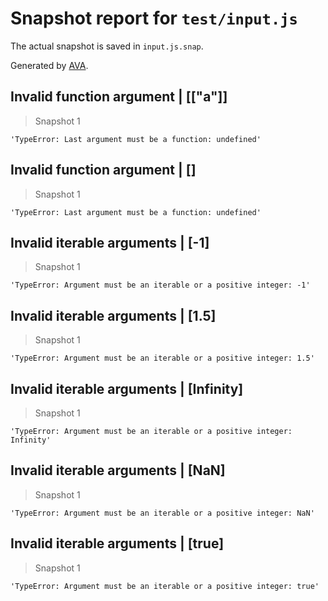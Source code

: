 # Snapshot report for `test/input.js`

The actual snapshot is saved in `input.js.snap`.

Generated by [AVA](https://ava.li).

## Invalid function argument | [["a"]]

> Snapshot 1

    'TypeError: Last argument must be a function: undefined'

## Invalid function argument | []

> Snapshot 1

    'TypeError: Last argument must be a function: undefined'

## Invalid iterable arguments | [-1]

> Snapshot 1

    'TypeError: Argument must be an iterable or a positive integer: -1'

## Invalid iterable arguments | [1.5]

> Snapshot 1

    'TypeError: Argument must be an iterable or a positive integer: 1.5'

## Invalid iterable arguments | [Infinity]

> Snapshot 1

    'TypeError: Argument must be an iterable or a positive integer: Infinity'

## Invalid iterable arguments | [NaN]

> Snapshot 1

    'TypeError: Argument must be an iterable or a positive integer: NaN'

## Invalid iterable arguments | [true]

> Snapshot 1

    'TypeError: Argument must be an iterable or a positive integer: true'
